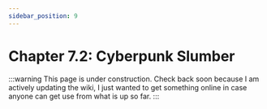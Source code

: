 ```yaml
---
sidebar_position: 9
---
```


# Chapter 7.2: Cyberpunk Slumber

:::warning
This page is under construction. Check back soon because I am actively updating the wiki, I just wanted to get something online in case anyone can get use from what is up so far.
:::
